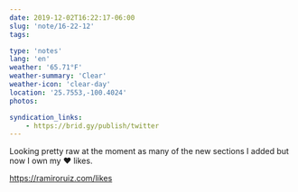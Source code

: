 ```yaml
---
date: 2019-12-02T16:22:17-06:00
slug: 'note/16-22-12'
tags:

type: 'notes'
lang: 'en'
weather: '65.71°F'
weather-summary: 'Clear'
weather-icon: 'clear-day'
location: '25.7553,-100.4024'
photos:

syndication_links:
    - https://brid.gy/publish/twitter
---
```

Looking pretty raw at the moment as many of the new sections I added but now I own my ❤️ likes. 

https://ramiroruiz.com/likes